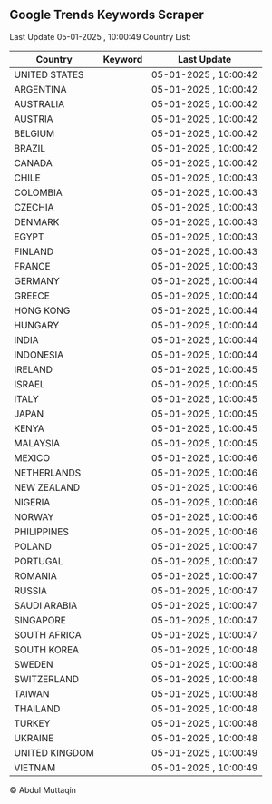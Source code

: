 
## Google Trends Keywords Scraper

Last Update 05-01-2025 , 10:00:49
Country List:

| Country | Keyword | Last Update |
| --- | --- | --- |
| UNITED STATES |  | 05-01-2025 , 10:00:42 |
| ARGENTINA |  | 05-01-2025 , 10:00:42 |
| AUSTRALIA |  | 05-01-2025 , 10:00:42 |
| AUSTRIA |  | 05-01-2025 , 10:00:42 |
| BELGIUM |  | 05-01-2025 , 10:00:42 |
| BRAZIL |  | 05-01-2025 , 10:00:42 |
| CANADA |  | 05-01-2025 , 10:00:42 |
| CHILE |  | 05-01-2025 , 10:00:43 |
| COLOMBIA |  | 05-01-2025 , 10:00:43 |
| CZECHIA |  | 05-01-2025 , 10:00:43 |
| DENMARK |  | 05-01-2025 , 10:00:43 |
| EGYPT |  | 05-01-2025 , 10:00:43 |
| FINLAND |  | 05-01-2025 , 10:00:43 |
| FRANCE |  | 05-01-2025 , 10:00:43 |
| GERMANY |  | 05-01-2025 , 10:00:44 |
| GREECE |  | 05-01-2025 , 10:00:44 |
| HONG KONG |  | 05-01-2025 , 10:00:44 |
| HUNGARY |  | 05-01-2025 , 10:00:44 |
| INDIA |  | 05-01-2025 , 10:00:44 |
| INDONESIA |  | 05-01-2025 , 10:00:44 |
| IRELAND |  | 05-01-2025 , 10:00:45 |
| ISRAEL |  | 05-01-2025 , 10:00:45 |
| ITALY |  | 05-01-2025 , 10:00:45 |
| JAPAN |  | 05-01-2025 , 10:00:45 |
| KENYA |  | 05-01-2025 , 10:00:45 |
| MALAYSIA |  | 05-01-2025 , 10:00:45 |
| MEXICO |  | 05-01-2025 , 10:00:46 |
| NETHERLANDS |  | 05-01-2025 , 10:00:46 |
| NEW ZEALAND |  | 05-01-2025 , 10:00:46 |
| NIGERIA |  | 05-01-2025 , 10:00:46 |
| NORWAY |  | 05-01-2025 , 10:00:46 |
| PHILIPPINES |  | 05-01-2025 , 10:00:46 |
| POLAND |  | 05-01-2025 , 10:00:47 |
| PORTUGAL |  | 05-01-2025 , 10:00:47 |
| ROMANIA |  | 05-01-2025 , 10:00:47 |
| RUSSIA |  | 05-01-2025 , 10:00:47 |
| SAUDI ARABIA |  | 05-01-2025 , 10:00:47 |
| SINGAPORE |  | 05-01-2025 , 10:00:47 |
| SOUTH AFRICA |  | 05-01-2025 , 10:00:47 |
| SOUTH KOREA |  | 05-01-2025 , 10:00:48 |
| SWEDEN |  | 05-01-2025 , 10:00:48 |
| SWITZERLAND |  | 05-01-2025 , 10:00:48 |
| TAIWAN |  | 05-01-2025 , 10:00:48 |
| THAILAND |  | 05-01-2025 , 10:00:48 |
| TURKEY |  | 05-01-2025 , 10:00:48 |
| UKRAINE |  | 05-01-2025 , 10:00:48 |
| UNITED KINGDOM |  | 05-01-2025 , 10:00:49 |
| VIETNAM |  | 05-01-2025 , 10:00:49 |

© Abdul Muttaqin

